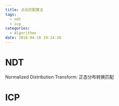 ```yaml
---
title: 点云匹配算法
tags:
  - ndt
  - icp
categories:
  - Algorithms
date: 2018-04-16 19:14:16
---
```


# NDT

Normalized Distribution Transform: 正态分布转换匹配


# ICP

